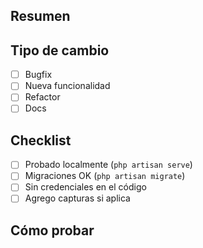## Resumen
<!-- Qué hace este PR en 1–2 líneas -->

## Tipo de cambio
- [ ] Bugfix
- [ ] Nueva funcionalidad
- [ ] Refactor
- [ ] Docs

## Checklist
- [ ] Probado localmente (`php artisan serve`)
- [ ] Migraciones OK (`php artisan migrate`)
- [ ] Sin credenciales en el código
- [ ] Agrego capturas si aplica

## Cómo probar
<!-- Pasos para reproducir/pruebas -->
